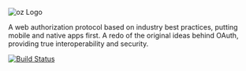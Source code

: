 ![oz Logo](https://raw.github.com/hueniverse/oz/master/images/oz.png)

A web authorization protocol based on industry best practices, putting mobile and native apps first. A redo of the original ideas behind OAuth, providing true interoperability and security.

[![Build Status](https://secure.travis-ci.org/hueniverse/oz.png)](http://travis-ci.org/hueniverse/oz)
